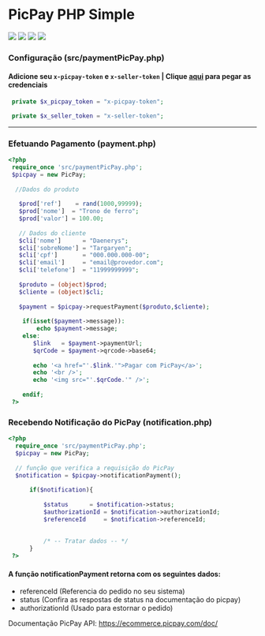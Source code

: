 # PicPay PHP Simple

[![](https://img.shields.io/github/contributors/luannsr12/picpay-php.svg?style=flat-square)](https://github.com/luannsr12/picpay-php/)
[![](https://img.shields.io/github/issues/luannsr12/picpay-php.svg?style=flat-square)](https://github.com/luannsr12/picpay-php/issues)
[![](https://badges.pufler.dev/updated/luannsr12/picpay-php)](https://github.com/luannsr12/picpay-php)
[![](https://badges.pufler.dev/visits/luannsr12/picpay-php)](https://github.com/luannsr12/picpay-php)

### Configuração (src/paymentPicPay.php)
#### Adicione seu `x-picpay-token` e `x-seller-token` | Clique [aqui](https://lojista.picpay.com/dashboard/ecommerce-token) para pegar as credenciais

```php
 private $x_picpay_token = "x-picpay-token";

 private $x_seller_token = "x-seller-token";

```
-----------

### Efetuando Pagamento (payment.php)
```php
<?php
 require_once 'src/paymentPicPay.php';
 $picpay = new PicPay;
 
  //Dados do produto
 
   $prod['ref']    = rand(1000,99999);			
   $prod['nome']  = "Trono de ferro";
   $prod['valor'] = 100.00;
   
   // Dados do cliente
   $cli['nome']      = "Daenerys";
   $cli['sobreNome'] = "Targaryen";
   $cli['cpf']       = "000.000.000-00";
   $cli['email']     = "email@provedor.com";
   $cli['telefone']  = "11999999999";
   
   $produto = (object)$prod;
   $cliente = (object)$cli;
   
   $payment = $picpay->requestPayment($produto,$cliente);
  
	if(isset($payment->message)):
		echo $payment->message;
	else:
 	   $link   = $payment->paymentUrl;
	   $qrCode = $payment->qrcode->base64;
	 
	   echo '<a href="'.$link.'">Pagar com PicPay</a>';
	   echo '<br />';
	   echo '<img src="'.$qrCode.'" />';
	   
    endif;
 ?>
```

### Recebendo Notificação do PicPay (notification.php)
```php
<?php
  require_once 'src/paymentPicPay.php'; 
  $picpay = new PicPay;
  
  // função que verifica a requisição do PicPay
  $notification = $picpay->notificationPayment();
  
	  if($notification){
		  
		  $status	   = $notification->status;
		  $authorizationId = $notification->authorizationId;
		  $referenceId     = $notification->referenceId;
		  
		  
		  /* -- Tratar dados -- */
	  }
 ?>
```
#### A função notificationPayment retorna com os seguintes dados:
- referenceId (Referencia do pedido no seu sistema)
- status      (Confira as respostas de status na documentação do picpay)
- authorizationId (Usado para estornar o pedido)




Documentação PicPay API: https://ecommerce.picpay.com/doc/

